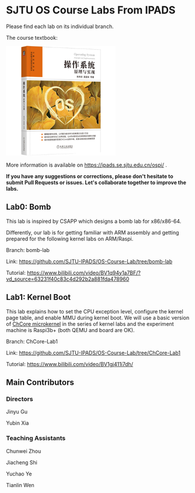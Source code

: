 # SJTU OS Course Labs From IPADS
Please find each lab on its individual branch.

The course textbook:

<img src="os-book.jpeg" alt="The course textbook" style="width:300px;height:300px;">

More information is available on https://ipads.se.sjtu.edu.cn/ospi/ .

**If you have any suggestions or corrections, please don't hesitate to submit Pull Requests or issues. Let's collaborate together to improve the labs.**


## Lab0: Bomb
This lab is inspired by CSAPP which designs a bomb lab for x86/x86-64.

Differently, our lab is for getting familiar with ARM assembly and getting prepared for the following kernel labs on ARM/Raspi.

Branch: bomb-lab

Link: https://github.com/SJTU-IPADS/OS-Course-Lab/tree/bomb-lab

Tutorial: https://www.bilibili.com/video/BV1q94y1a7BF/?vd_source=63231f40c83c4d292b2a881fda478960

## Lab1: Kernel Boot
This lab explains how to set the CPU exception level, configure the kernel page table, and enable MMU during kernel boot.
We will use a basic version of [ChCore microkernel](https://www.usenix.org/conference/atc20/presentation/gu) in the series of kernel labs and the experiment machine is Raspi3b+ (both QEMU and board are OK).

Branch: ChCore-Lab1

Link: https://github.com/SJTU-IPADS/OS-Course-Lab/tree/ChCore-Lab1

Tutorial: https://www.bilibili.com/video/BV1gj411i7dh/

## Main Contributors
### Directors
Jinyu Gu

Yubin Xia

### Teaching Assistants
Chunwei Zhou

Jiacheng Shi

Yuchao Ye

Tianlin Wen
